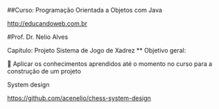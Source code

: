 ##Curso: Programação Orientada a Objetos com Java

http://educandoweb.com.br

#Prof. Dr. Nelio Alves

Capítulo: Projeto Sistema de Jogo de Xadrez
** Objetivo geral:

 Aplicar os conhecimentos aprendidos até o momento no curso para a construção de um projeto

System design

https://github.com/acenelio/chess-system-design
